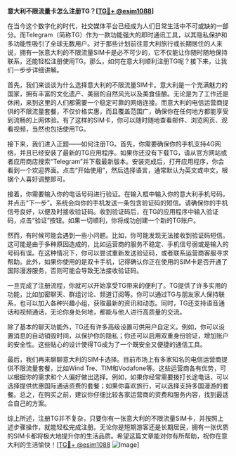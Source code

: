 **意大利不限流量卡怎么注册TG？[[TG💪+ @esim1088](https://t.me/s/esim1088)]**

在当今这个数字化的时代，社交媒体平台已经成为人们日常生活中不可或缺的一部分。而Telegram（简称TG）作为一款功能强大的即时通讯工具，以其隐私保护和多功能性吸引了全球无数用户。对于那些计划前往意大利旅行或长期居住的人来说，拥有一张意大利的不限流量SIM卡是必不可少的，它不仅能让你随时随地保持联系，还能轻松注册使用TG。那么，如何在意大利顺利注册TG呢？接下来，让我们一步步详细讲解。

首先，我们来谈谈为什么选择意大利的不限流量SIM卡。意大利是一个充满魅力的国家，拥有丰富的文化遗产、美丽的自然风光以及美食佳酿。无论是为了工作还是休闲，来到这里的人们都需要一个稳定可靠的网络连接。而意大利的电信运营商提供的不限流量套餐，不仅价格实惠，而且覆盖范围广，确保你在任何地方都能享受到流畅的上网体验。有了这样的SIM卡，你可以随时随地查看邮件、浏览网页、观看视频，当然也包括使用TG。

接下来，我们进入正题——如何注册TG。首先，你需要确保你的手机支持4G网络，并且已经安装了最新的TG应用程序。如果你还没有下载TG，请从官方网站或者应用商店搜索“Telegram”并下载最新版本。安装完成后，打开应用程序，你会看到一个欢迎界面。点击“开始使用”，然后选择语言，通常默认为英文或中文，根据个人喜好调整即可。

接着，你需要输入你的电话号码进行验证。在输入框中输入你的意大利手机号码，并点击“下一步”。系统会向你的手机发送一条包含验证码的短信。请确保你的手机信号良好，以便及时接收验证码。收到验证码后，在TG的应用程序中输入验证码，点击“验证”按钮。如果一切顺利，你将成功创建一个新的TG账户。

然而，有时候可能会遇到一些小问题。比如，你可能发现无法接收到验证码短信。这可能是由于多种原因造成的，比如运营商的服务不稳定、手机信号弱或是输入的号码有误。在这种情况下，你可以尝试重新发送验证码，或者联系运营商客服寻求帮助。此外，如果你使用的是双卡手机，记得确认你正在使用的SIM卡是否开通了国际漫游服务，否则可能会导致无法接收验证码。

一旦完成了注册流程，你就可以开始享受TG带来的便利了。TG提供了许多实用的功能，比如加密聊天、群组讨论、频道订阅等。你可以通过TG与朋友家人保持联系，也可以加入各种兴趣小组，获取最新的资讯和动态。同时，TG还支持语音通话和视频通话，无论你身处何地，都能与他人进行高质量的交流。

除了基本的聊天功能外，TG还有许多高级设置可供用户自定义。例如，你可以设置消息的自动销毁时间，以保护你的隐私；你还可以启用双重身份验证，增加账户的安全性。这些贴心的设计使得TG成为了一个既安全又便捷的通信工具。

最后，我们再来聊聊意大利的SIM卡选择。目前市场上有多家知名的电信运营商提供不限流量套餐，比如Wind Tre、TIM和Vodafone等。这些运营商各有优势，可以根据你的需求和个人偏好做出选择。例如，如果你经常需要拨打长途电话，可以选择提供优惠国际通话资费的套餐；如果你喜欢旅行，可以选择支持多国漫游的套餐。总之，在购买之前，建议你仔细比较各家运营商的资费和服务内容，找到最适合自己的方案。

综上所述，注册TG并不复杂，只要你有一张意大利的不限流量SIM卡，并按照上述步骤操作，就能轻松完成注册。无论你是短期游客还是长期居民，拥有一张优质的SIM卡都将极大地提升你的生活品质。希望这篇文章能对你有所帮助，祝你在意大利的生活愉快！[[TG💪+ @esim1088](https://t.me/s/esim1088) ![Image](https://i.postimg.cc/4NQfJmqS/Snipaste-2025-05-13-00-14-12.png)]